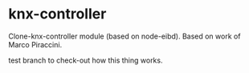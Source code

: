 # knx-controller
Clone-knx-controller module (based on node-eibd).
Based on work of Marco Piraccini.

test branch to check-out how this thing works.
